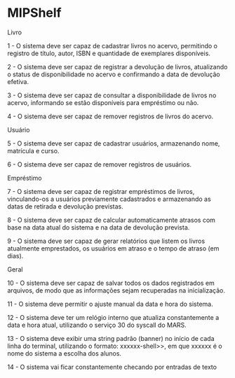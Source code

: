 # MIPShelf
Livro

1 - O sistema deve ser capaz de cadastrar livros no acervo, permitindo o registro de título, autor, ISBN e quantidade de exemplares disponíveis.

2 - O sistema deve ser capaz de registrar a devolução de livros, atualizando o status de disponibilidade no acervo e confirmando a data de devolução efetiva.

3 - O sistema deve ser capaz de consultar a disponibilidade de livros no acervo, informando se estão disponíveis para empréstimo ou não.

4 - O sistema deve ser capaz de remover registros de livros do acervo.

Usuário

5 - O sistema deve ser capaz de cadastrar usuários, armazenando nome, matrícula e curso.

6 - O sistema deve ser capaz de remover registros de usuários.

Empréstimo

7 - O sistema deve ser capaz de registrar empréstimos de livros, vinculando-os a usuários previamente cadastrados e armazenando as datas de retirada e devolução previstas.

8 - O sistema deve ser capaz de calcular automaticamente atrasos com base na data atual do sistema e na data de devolução prevista.

9 - O sistema deve ser capaz de gerar relatórios que listem os livros atualmente emprestados, os usuários em atraso e o tempo de atraso (em dias).

Geral

10 - O sistema deve ser capaz de salvar todos os dados registrados em arquivos, de modo que as informações sejam recuperadas na inicialização.

11 - O sistema deve permitir o ajuste manual da data e hora do sistema.

12 - O sistema deve ter um relógio interno que atualiza constantemente a data e hora atual, utilizando o serviço 30 do syscall do MARS.

13 - O sistema deve exibir uma string padrão (banner) no início de cada linha do terminal, utilizando o formato: xxxxxx-shell>>, em que xxxxxx é o nome do sistema a escolha dos alunos.

14 - O sistema vai ficar constantemente checando por entradas de texto
